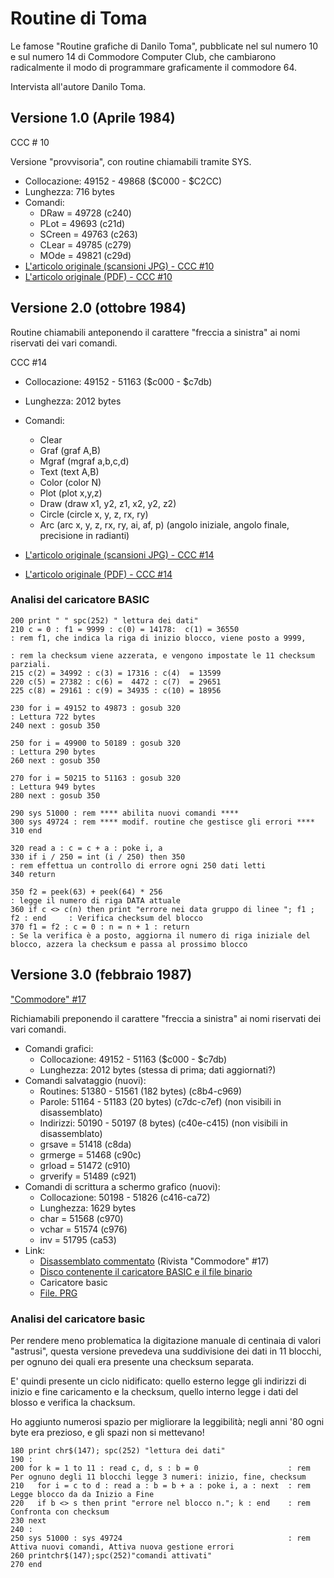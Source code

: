 # Routine di Toma

Le famose "Routine grafiche di Danilo Toma", pubblicate nel sul numero 10 e sul numero 14 di Commodore Computer Club, che cambiarono radicalmente il modo di programmare graficamente il commodore 64.

Intervista all'autore Danilo Toma.


## Versione 1.0 (Aprile 1984)

CCC # 10

Versione "provvisoria", con routine chiamabili tramite SYS.

- Collocazione: 49152 - 49868 ($C000 - $C2CC)
- Lunghezza: 716 bytes
- Comandi:
    - DRaw = 49728 (c240)
    - PLot = 49693 (c21d)
    - SCreen = 49763 (c263)
    - CLear = 49785 (c279)
    - MOde = 49821 (c29d)
- [L'articolo originale (scansioni JPG) - CCC #10](https://ready64.org/ccc/pagina.php?ccc=10&pag=051.jpg)
- [L'articolo originale (PDF) - CCC #10](https://archive.org/details/Commodore-Computer-Club-10/page/n49/mode/2up)


## Versione 2.0  (ottobre 1984)

Routine chiamabili anteponendo il carattere "freccia a sinistra" ai nomi riservati dei vari comandi.

CCC #14 

- Collocazione: 49152 - 51163 ($c000 - $c7db)
- Lunghezza: 2012 bytes
- Comandi: 
  - Clear
  - Graf (graf A,B)
  - Mgraf (mgraf a,b,c,d)
  - Text (text A,B)
  - Color (color N)
  - Plot (plot x,y,z)
  - Draw (draw x1, y2, z1, x2, y2, z2)
  - Circle (circle x, y, z, rx, ry)
  - Arc (arc x, y, z, rx, ry, ai, af, p)  (angolo iniziale, angolo finale, precisione in radianti)

- [L'articolo originale (scansioni JPG) - CCC #14](https://ready64.org/ccc/pagina.php?ccc=14&pag=051.jpg)
- [L'articolo originale (PDF) - CCC #14](https://archive.org/details/Commodore-Computer-Club-14/page/n49/mode/2up)

### Analisi del caricatore BASIC

```
200 print " " spc(252) " lettura dei dati"
210 c = 0 : f1 = 9999 : c(0) = 14178:  c(1) = 36550                            : rem f1, che indica la riga di inizio blocco, viene posto a 9999,
                                                                               : rem la checksum viene azzerata, e vengono impostate le 11 checksum parziali.
215 c(2) = 34992 : c(3) = 17316 : c(4)  = 13599
220 c(5) = 27382 : c(6) =  4472 : c(7)  = 29651
225 c(8) = 29161 : c(9) = 34935 : c(10) = 18956

230 for i = 49152 to 49873 : gosub 320                                         : Lettura 722 bytes   
240 next : gosub 350

250 for i = 49900 to 50189 : gosub 320                                         : Lettura 290 bytes 
260 next : gosub 350

270 for i = 50215 to 51163 : gosub 320                                         : Lettura 949 bytes
280 next : gosub 350

290 sys 51000 : rem **** abilita nuovi comandi ****
300 sys 49724 : rem **** modif. routine che gestisce gli errori ****
310 end

320 read a : c = c + a : poke i, a
330 if i / 250 = int (i / 250) then 350                                           : rem effettua un controllo di errore ogni 250 dati letti
340 return

350 f2 = peek(63) + peek(64) * 256                                                : legge il numero di riga DATA attuale
360 if c <> c(n) then print "errore nei data gruppo di linee "; f1 ; f2 : end     : Verifica checksum del blocco
370 f1 = f2 : c = 0 : n = n + 1 : return                                          : Se la verifica è a posto, aggiorna il numero di riga iniziale del blocco, azzera la checksum e passa al prossimo blocco
```


## Versione 3.0  (febbraio 1987)

["Commodore" #17](https://ready64.org/download/scheda_download.php?id_download=46)

Richiamabili preponendo il carattere "freccia a sinistra" ai nomi riservati dei vari comandi.

- Comandi grafici:
   - Collocazione: 49152 - 51163 ($c000 - $c7db)
   - Lunghezza: 2012 bytes (stessa di prima; dati aggiornati?)
- Comandi salvataggio (nuovi):
   - Routines: 51380 - 51561 (182 bytes)  (c8b4-c969)
   - Parole: 51164 - 51183 (20 bytes)     (c7dc-c7ef) (non visibili in disassemblato)
   - Indirizzi: 50190 - 50197 (8 bytes)   (c40e-c415) (non visibili in disassemblato)
   - grsave   = 51418 (c8da)
   - grmerge  = 51468 (c90c)
   - grload   = 51472 (c910)
   - grverify = 51489 (c921)
- Comandi di scrittura a schermo grafico (nuovi):
   - Collocazione: 50198 - 51826 (c416-ca72)  
   - Lunghezza: 1629 bytes
   - char     = 51568 (c970)
   - vchar    = 51574 (c976)
   - inv      = 51795 (ca53)
- Link:
   - [Disassemblato commentato](https://archive.org/details/Commodore-17/page/n63/mode/2up) (Rivista "Commodore" #17)
   - [Disco contenente il caricatore BASIC e il file binario](https://ready64.org/download/download.php?id_download=46)
   - Caricatore basic
   - [File. PRG](https://github.com/jumpjack/c64_c128_legacy/blob/main/programs/C64/graphics/toma%20routines.prg)

### Analisi del caricatore basic

Per rendere meno problematica la digitazione manuale di centinaia di valori "astrusi", questa versione prevedeva una
suddivisione dei dati in 11 blocchi, per ognuno dei quali era presente una checksum separata.

E' quindi presente un ciclo nidificato: quello esterno legge gli indirizzi di inizio e fine caricamento e la checksum,
quello interno legge i dati del blosso e verifica la chacksum.

Ho aggiunto numerosi spazio per migliorare la leggibilità; negli anni '80 ogni byte era prezioso, e gli spazi non si mettevano!


```
180 print chr$(147); spc(252) "lettura dei dati"
190 :
200 for k = 1 to 11 : read c, d, s : b = 0                    : rem Per ognuno degli 11 blocchi legge 3 numeri: inizio, fine, checksum
210   for i = c to d : read a : b = b + a : poke i, a : next  : rem Legge blocco da da Inizio a Fine
220   if b <> s then print "errore nel blocco n."; k : end    : rem Confronta con checksum
230 next
240 :
250 sys 51000 : sys 49724                                     : rem Attiva nuovi comandi, Attiva nuova gestione errori
260 printchr$(147);spc(252)"comandi attivati"
270 end
```



